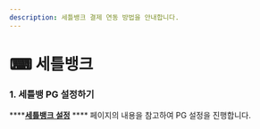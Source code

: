 ```yaml
---
description: 세틀뱅크 결제 연동 방법을 안내합니다.
---
```


# ⌨ 세틀뱅크

### 1. 세틀뱅 PG 설정하기

****[**세틀뱅크 설정**](../undefined/2.-pg/pg/undefined-6.md) **** 페이지의 내용을 참고하여 PG 설정을 진행합니다.
